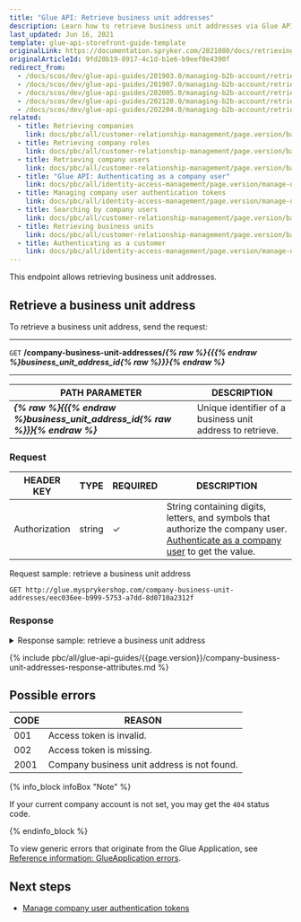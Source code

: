 ```yaml
---
title: "Glue API: Retrieve business unit addresses"
description: Learn how to retrieve business unit addresses via Glue API.
last_updated: Jun 16, 2021
template: glue-api-storefront-guide-template
originalLink: https://documentation.spryker.com/2021080/docs/retrieving-business-unit-addresses
originalArticleId: 9fd20b19-8917-4c1d-b1e6-b9eef0e4390f
redirect_from:
  - /docs/scos/dev/glue-api-guides/201903.0/managing-b2b-account/retrieving-business-unit-addresses.html
  - /docs/scos/dev/glue-api-guides/201907.0/managing-b2b-account/retrieving-business-unit-addresses.html
  - /docs/scos/dev/glue-api-guides/202005.0/managing-b2b-account/retrieving-business-unit-addresses.html
  - /docs/scos/dev/glue-api-guides/202120.0/managing-b2b-account/retrieving-business-unit-addresses.html
  - /docs/scos/dev/glue-api-guides/202204.0/managing-b2b-account/retrieving-business-unit-addresses.html
related:
  - title: Retrieving companies
    link: docs/pbc/all/customer-relationship-management/page.version/base-shop/manage-using-glue-api/company-account/glue-api-retrieve-companies.html
  - title: Retrieving company roles
    link: docs/pbc/all/customer-relationship-management/page.version/base-shop/manage-using-glue-api/company-account/glue-api-retrieve-company-roles.html
  - title: Retrieving company users
    link: docs/pbc/all/customer-relationship-management/page.version/base-shop/manage-using-glue-api/company-account/glue-api-retrieve-company-users.html
  - title: "Glue API: Authenticating as a company user"
    link: docs/pbc/all/identity-access-management/page.version/manage-using-glue-api/glue-api-authenticate-as-a-company-user.html
  - title: Managing company user authentication tokens
    link: docs/pbc/all/identity-access-management/page.version/manage-using-glue-api/glue-api-manage-company-user-authentication-tokens.html
  - title: Searching by company users
    link: docs/pbc/all/customer-relationship-management/page.version/base-shop/manage-using-glue-api/company-account/glue-api-search-by-company-users.html
  - title: Retrieving business units
    link: docs/pbc/all/customer-relationship-management/page.version/base-shop/manage-using-glue-api/company-account/glue-api-retrieve-business-units.html
  - title: Authenticating as a customer
    link: docs/pbc/all/identity-access-management/page.version/manage-using-glue-api/glue-api-authenticate-as-a-customer.html
---
```


This endpoint allows retrieving business unit addresses.

## Retrieve a business unit address

To retrieve a business unit address, send the request:

***
`GET` **/company-business-unit-addresses/*{% raw %}{{{% endraw %}business_unit_address_id{% raw %}}}{% endraw %}***
***


| PATH PARAMETER | DESCRIPTION |
| --- | --- |
| ***{% raw %}{{{% endraw %}business_unit_address_id{% raw %}}}{% endraw %}*** | Unique identifier of a business unit address to retrieve.  |

### Request

| HEADER KEY | TYPE | REQUIRED | DESCRIPTION |
| --- | --- | --- | --- |
| Authorization | string | &check; | String containing digits, letters, and symbols that authorize the company user. [Authenticate as a company user](/docs/pbc/all/identity-access-management/{{page.version}}/manage-using-glue-api/glue-api-authenticate-as-a-company-user.html#authenticate-as-a-company-user) to get the value.  |

Request sample: retrieve a business unit address

`GET http://glue.mysprykershop.com/company-business-unit-addresses/eec036ee-b999-5753-a7dd-8d0710a2312f`


### Response


<details>
<summary markdown='span'>Response sample: retrieve a business unit address</summary>

```json
{
    "data": {
        "type": "company-business-unit-addresses",
        "id": "eec036ee-b999-5753-a7dd-8d0710a2312f",
        "attributes": {
            "address1": "Seeburger Str.",
            "address2": "270",
            "address3": "Block A 3 floor",
            "zipCode": "10115",
            "city": "Berlin",
            "phone": "4908892455",
            "iso2Code": null,
            "comment": ""
        },
        "links": {
            "self": "http://glue.mysprykershop.com/company-business-unit-addresses/eec036ee-b999-5753-a7dd-8d0710a2312f"
        }
    }
}
```
</details>

{% include pbc/all/glue-api-guides/{{page.version}}/company-business-unit-addresses-response-attributes.md %} <!-- To edit, see /_includes/pbc/all/glue-api-guides/202311.0/company-business-unit-addresses-response-attributes.md -->


## Possible errors

| CODE | REASON |
| --- | --- |
| 001 | Access token is invalid. |
| 002 | Access token is missing. |
| 2001 | Company business unit address is not found.|

{% info_block infoBox "Note" %}

If your current company account is not set, you may get the `404` status code.

{% endinfo_block %}

To view generic errors that originate from the Glue Application, see [Reference information: GlueApplication errors](/docs/dg/dev/glue-api/{{page.version}}/old-glue-infrastructure/reference-information-glueapplication-errors.html).


##  Next steps

* [Manage company user authentication tokens](/docs/pbc/all/identity-access-management/{{page.version}}/manage-using-glue-api/glue-api-manage-company-user-authentication-tokens.html)

